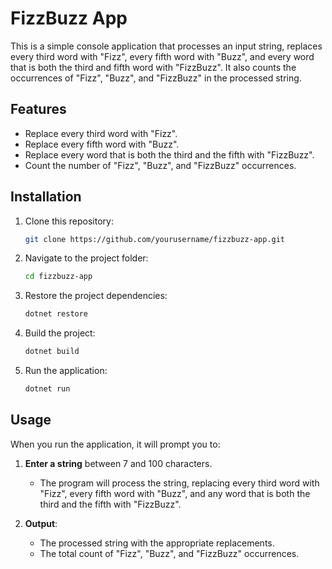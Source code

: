 # FizzBuzz App

This is a simple console application that processes an input string, replaces every third word with "Fizz", every fifth word with "Buzz", and every word that is both the third and fifth word with "FizzBuzz". It also counts the occurrences of "Fizz", "Buzz", and "FizzBuzz" in the processed string.

## Features
- Replace every third word with "Fizz".
- Replace every fifth word with "Buzz".
- Replace every word that is both the third and the fifth with "FizzBuzz".
- Count the number of "Fizz", "Buzz", and "FizzBuzz" occurrences.
  
## Installation

1. Clone this repository:

    ```bash
    git clone https://github.com/yourusername/fizzbuzz-app.git
    ```

2. Navigate to the project folder:

    ```bash
    cd fizzbuzz-app
    ```

3. Restore the project dependencies:

    ```bash
    dotnet restore
    ```

4. Build the project:

    ```bash
    dotnet build
    ```

5. Run the application:

    ```bash
    dotnet run
    ```

## Usage

When you run the application, it will prompt you to:

1. **Enter a string** between 7 and 100 characters.
   
   - The program will process the string, replacing every third word with "Fizz", every fifth word with "Buzz", and any word that is both the third and the fifth with "FizzBuzz".
   
2. **Output**:
   - The processed string with the appropriate replacements.
   - The total count of "Fizz", "Buzz", and "FizzBuzz" occurrences.
